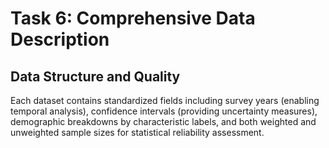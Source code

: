 

<!-- Ed here, just a bit of stuff for task 2 -->

# Task 6: Comprehensive Data Description

## Data Structure and Quality

Each dataset contains standardized fields including survey years (enabling temporal analysis), confidence intervals (providing uncertainty measures), demographic breakdowns by characteristic labels, and both weighted and unweighted sample sizes for statistical reliability assessment.